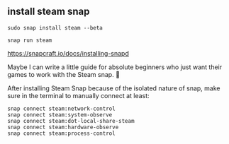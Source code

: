 ## install steam snap ##

```
sudo snap install steam --beta

snap run steam
```

<https://snapcraft.io/docs/installing-snapd>


Maybe I can write a little guide for absolute beginners who just want their games to work with the Steam snap. :thinking:

After installing Steam Snap because of the isolated nature of snap, make sure in the terminal to manually connect at least:
```
snap connect steam:network-control
snap connect steam:system-observe
snap connect steam:dot-local-share-steam
snap connect steam:hardware-observe
snap connect steam:process-control
```
